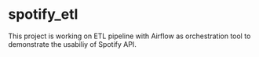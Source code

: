 # spotify_etl
 
This project is working on ETL pipeline with Airflow as orchestration tool to demonstrate the usabiliy of Spotify API.
